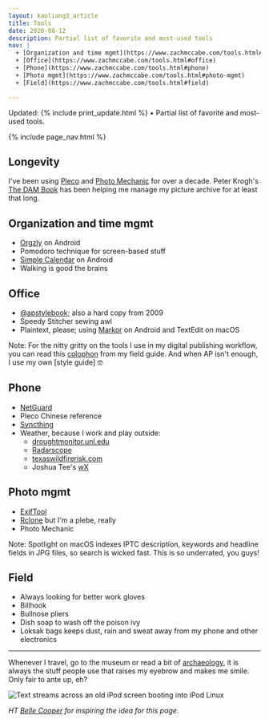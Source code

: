 ```yaml
---
layout: kaoliang3_article
title: Tools
date: 2020-08-12
description: Partial list of favorite and most-used tools
nav: |
  + [Organization and time mgmt](https://www.zachmccabe.com/tools.html#organization-and-time-mgmt) 
  + [Office](https://www.zachmccabe.com/tools.html#office)
  + [Phone](https://www.zachmccabe.com/tools.html#phone)
  + [Photo mgmt](https://www.zachmccabe.com/tools.html#photo-mgmt)
  + [Field](https://www.zachmccabe.com/tools.html#field)

---
```



Updated: {% include print_update.html %} • Partial list of favorite and most-used tools.



{% include page_nav.html %}



## Longevity

I've been using [Pleco] and [Photo Mechanic] for over a decade. Peter Krogh's [The DAM Book] has been helping me manage my picture archive for at least that long.

[Pleco]: https://www.pleco.com/

[Photo Mechanic]: https://home.camerabits.com/

[The DAM Book]: https://www.thedambook.com/



## Organization and time mgmt

+ [Orgzly] on Android
+ Pomodoro technique for screen-based stuff
+ [Simple Calendar] on Android
+ Walking is good the brains

[Orgzly]: http://www.orgzly.com/

[Simple Calendar]: https://simplemobiletools.com/calendar/


## Office

+ [@apstylebook;] also a hard copy from 2009
+ Speedy Stitcher sewing awl
+ Plaintext, please; using [Markor] on Android and TextEdit on macOS

Note: For the nitty gritty on the tools I use in my digital publishing workflow, you can read this [colophon] from my field guide. And when AP isn't enough, I use my own [style guide] 🤓

[@apstylebook;]: https://twitter.com/APStylebook

[Markor]: https://github.com/gsantner/markor

[colophon]: https://www.zachmccabe.com/beijing/colophon

[style guide.]: https://www.zachmccabe.com/beijing/bts_style_guide.html


## Phone

+ [NetGuard]
+ Pleco Chinese reference
+ [Syncthing]
+ Weather, because I work and play outside:
  - [droughtmonitor.unl.edu]
  - [Radarscope]
  - [texaswildfirerisk.com]
  - Joshua Tee's [wX]

[NetGuard]: https://www.netguard.me/

[Syncthing]: https://syncthing.net/

[droughtmonitor.unl.edu]: https://droughtmonitor.unl.edu/CurrentMap/StateDroughtMonitor.aspx?TX

[Radarscope]: https://www.radarscope.app/

[texaswildfirerisk.com]: https://texaswildfirerisk.com/Map/Public/

[wX]: https://docs.google.com/document/d/1OQrviP10XBvQZ7QKh5R4bsd72ZKffK5f0ISRuCaSk5k/edit



## Photo mgmt

+ [ExifTool]
+ [Rclone] but I'm a plebe, really
+ Photo Mechanic

Note: Spotlight on macOS indexes IPTC description, keywords and headline fields in JPG files, so search is wicked fast. This is so underrated, you guys!

[ExifTool]: https://exiftool.org/

[Rclone]: https://rclone.org/



## Field

+ Always looking for better work gloves
+ Billhook
+ Bullnose pliers
+ Dish soap to wash off the poison ivy
+ Loksak bags keeps dust, rain and sweat away from my phone and other electronics



---

Whenever I travel, go to the museum or read a bit of [archaeology,] it is always the stuff people use that raises my eyebrow and makes me smile. Only fair to ante up, eh?

![Text streams across an old iPod screen booting into iPod Linux](https://www.zachmccabe.com/assets/viz/ipod-linux-300.gif)

*HT [Belle Cooper] for inspiring the idea for this page.*

[archaeology,]: https://archive.org/details/StoneAgeEconomics_201611/page/n31

[Belle Cooper]: http://bellebcooper.com/

